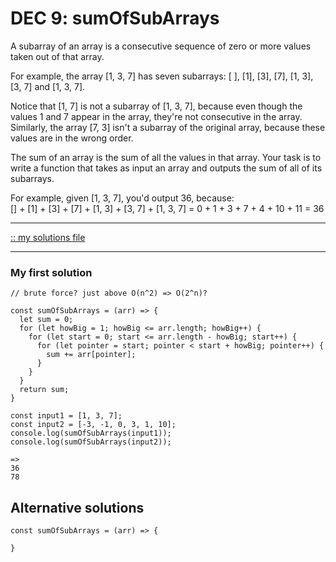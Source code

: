 # DEC 9: sumOfSubArrays

A subarray of an array is a consecutive sequence of zero or more values taken out of that array.

For example, the array [1, 3, 7] has seven subarrays: [ ], [1], [3], [7], [1, 3], [3, 7]  and [1, 3, 7].

Notice that [1, 7] is not a subarray of [1, 3, 7], because even though the values 1 and 7 appear 
in the array, they're not consecutive in the array. Similarly, the array [7, 3] isn't a subarray 
of the original array, because these values are in the wrong order.

The sum of an array is the sum of all the values in that array. Your task is to write a function that takes 
as input an array and outputs the sum of all of its subarrays.

For example, given [1, 3, 7], you'd output 36, because:  
[] + [1] + [3] + [7] + [1, 3] + [3, 7] + [1, 3, 7] = 0 + 1 + 3 + 7 + 4 + 10 + 11 = 36

---

[:: my solutions file](./191209_sumOfSubArrays.js)

---

### My first solution

```
// brute force? just above O(n^2) => O(2^n)?

const sumOfSubArrays = (arr) => {
  let sum = 0;
  for (let howBig = 1; howBig <= arr.length; howBig++) {
    for (let start = 0; start <= arr.length - howBig; start++) {
      for (let pointer = start; pointer < start + howBig; pointer++) {
        sum += arr[pointer];
      }
    } 
  }
  return sum;
}
```

```
const input1 = [1, 3, 7];
const input2 = [-3, -1, 0, 3, 1, 10];
console.log(sumOfSubArrays(input1));
console.log(sumOfSubArrays(input2));

=>
36
78
```

## Alternative solutions

```
const sumOfSubArrays = (arr) => {

}
```